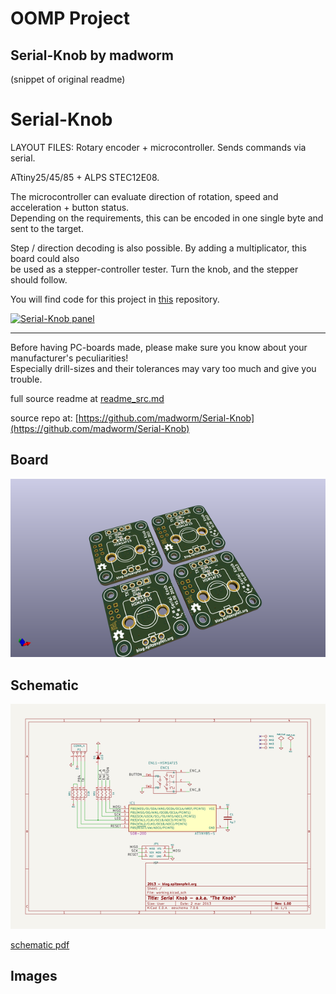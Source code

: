 # OOMP Project  
## Serial-Knob  by madworm  
  
(snippet of original readme)  
  
  
Serial-Knob  
===========  
  
LAYOUT FILES: Rotary encoder + microcontroller. Sends commands via serial.  
  
ATtiny25/45/85 + ALPS STEC12E08.  
  
The microcontroller can evaluate direction of rotation, speed and acceleration + button status.  
Depending on the requirements, this can be encoded in one single byte and sent to the target.  
  
Step / direction decoding is also possible. By adding a multiplicator, this board could also  
be used as a stepper-controller tester. Turn the knob, and the stepper should follow.  
  
You will find code for this project in [this](https://github.com/madworm/ATtiny_projects/tree/master/85/Serial-Knob) repository.  
  
[![Serial-Knob panel](/gerber_files__4x4/PNGs/Serial-Knob__front_purple.png)](/gerber_files__4x4/PNGs/Serial-Knob__front_purple.png)  
  
---  
  
Before having PC-boards made, please make sure you know about your manufacturer's peculiarities!  
Especially drill-sizes and their tolerances may vary too much and give you trouble.  
  
  
  full source readme at [readme_src.md](readme_src.md)  
  
source repo at: [https://github.com/madworm/Serial-Knob](https://github.com/madworm/Serial-Knob)  
## Board  
  
[![working_3d.png](working_3d_600.png)](working_3d.png)  
## Schematic  
  
[![working_schematic.png](working_schematic_600.png)](working_schematic.png)  
  
[schematic pdf](working_schematic.pdf)  
## Images  
